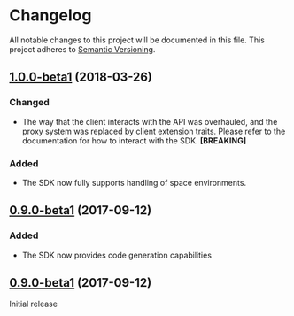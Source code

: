 # Changelog

All notable changes to this project will be documented in this file.
This project adheres to [Semantic Versioning](http://semver.org/).

## [1.0.0-beta1](https://github.com/contentful/contentful.php/tree/1.0.0-beta1) (2018-03-26)

### Changed

* The way that the client interacts with the API was overhauled, and the proxy system was replaced by client extension traits. Please refer to the documentation for how to interact with the SDK. **[BREAKING]**

### Added

* The SDK now fully supports handling of space environments.

## [0.9.0-beta1](https://github.com/contentful/contentful.php/tree/0.9.0-beta2) (2017-09-12)

### Added

* The SDK now provides code generation capabilities

## [0.9.0-beta1](https://github.com/contentful/contentful.php/tree/0.9.0-beta1) (2017-09-12)

Initial release

